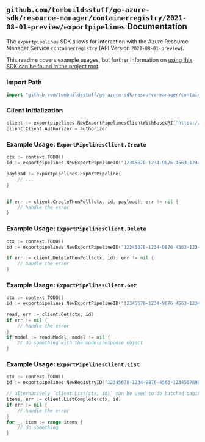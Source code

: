 
## `github.com/tombuildsstuff/go-azure-sdk/resource-manager/containerregistry/2021-08-01-preview/exportpipelines` Documentation

The `exportpipelines` SDK allows for interaction with the Azure Resource Manager Service `containerregistry` (API Version `2021-08-01-preview`).

This readme covers example usages, but further information on [using this SDK can be found in the project root](https://github.com/tombuildsstuff/go-azure-sdk/tree/main/docs).

### Import Path

```go
import "github.com/tombuildsstuff/go-azure-sdk/resource-manager/containerregistry/2021-08-01-preview/exportpipelines"
```


### Client Initialization

```go
client := exportpipelines.NewExportPipelinesClientWithBaseURI("https://management.azure.com")
client.Client.Authorizer = authorizer
```


### Example Usage: `ExportPipelinesClient.Create`

```go
ctx := context.TODO()
id := exportpipelines.NewExportPipelineID("12345678-1234-9876-4563-123456789012", "example-resource-group", "registryValue", "exportPipelineValue")

payload := exportpipelines.ExportPipeline{
	// ...
}


if err := client.CreateThenPoll(ctx, id, payload); err != nil {
	// handle the error
}
```


### Example Usage: `ExportPipelinesClient.Delete`

```go
ctx := context.TODO()
id := exportpipelines.NewExportPipelineID("12345678-1234-9876-4563-123456789012", "example-resource-group", "registryValue", "exportPipelineValue")

if err := client.DeleteThenPoll(ctx, id); err != nil {
	// handle the error
}
```


### Example Usage: `ExportPipelinesClient.Get`

```go
ctx := context.TODO()
id := exportpipelines.NewExportPipelineID("12345678-1234-9876-4563-123456789012", "example-resource-group", "registryValue", "exportPipelineValue")

read, err := client.Get(ctx, id)
if err != nil {
	// handle the error
}
if model := read.Model; model != nil {
	// do something with the model/response object
}
```


### Example Usage: `ExportPipelinesClient.List`

```go
ctx := context.TODO()
id := exportpipelines.NewRegistryID("12345678-1234-9876-4563-123456789012", "example-resource-group", "registryValue")

// alternatively `client.List(ctx, id)` can be used to do batched pagination
items, err := client.ListComplete(ctx, id)
if err != nil {
	// handle the error
}
for _, item := range items {
	// do something
}
```
